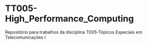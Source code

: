 # TT005-High_Performance_Computing
 Repositório para trabalhos da disciplina T005-Tópicos Especiais em Telecomunicações I
